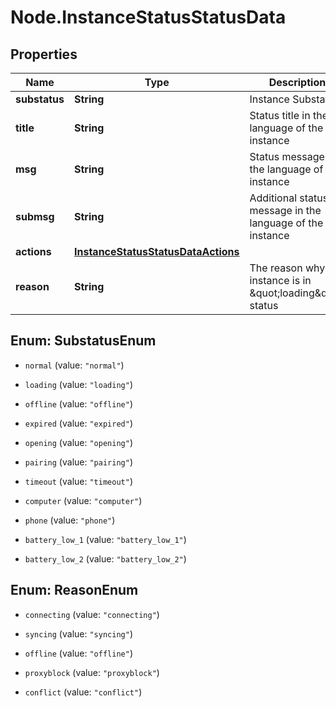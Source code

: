 # Node.InstanceStatusStatusData

## Properties

Name | Type | Description | Notes
------------ | ------------- | ------------- | -------------
**substatus** | **String** | Instance Substatus | [optional] 
**title** | **String** | Status title in the language of the instance | [optional] 
**msg** | **String** | Status message in the language of the instance | [optional] 
**submsg** | **String** | Additional status message in the language of the instance | [optional] 
**actions** | [**InstanceStatusStatusDataActions**](InstanceStatusStatusDataActions.md) |  | [optional] 
**reason** | **String** | The reason why the instance is in \&quot;loading\&quot; status | [optional] 



## Enum: SubstatusEnum


* `normal` (value: `"normal"`)

* `loading` (value: `"loading"`)

* `offline` (value: `"offline"`)

* `expired` (value: `"expired"`)

* `opening` (value: `"opening"`)

* `pairing` (value: `"pairing"`)

* `timeout` (value: `"timeout"`)

* `computer` (value: `"computer"`)

* `phone` (value: `"phone"`)

* `battery_low_1` (value: `"battery_low_1"`)

* `battery_low_2` (value: `"battery_low_2"`)





## Enum: ReasonEnum


* `connecting` (value: `"connecting"`)

* `syncing` (value: `"syncing"`)

* `offline` (value: `"offline"`)

* `proxyblock` (value: `"proxyblock"`)

* `conflict` (value: `"conflict"`)




